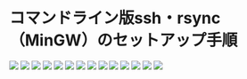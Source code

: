 # コマンドライン版ssh・rsync（MinGW）のセットアップ手順

![](./images/setup_MinGW_ssh_and_rsync/WS000000.JPG)
![](./images/setup_MinGW_ssh_and_rsync/WS000001.JPG)
![](./images/setup_MinGW_ssh_and_rsync/WS000002.JPG)
![](./images/setup_MinGW_ssh_and_rsync/WS000003.JPG)
![](./images/setup_MinGW_ssh_and_rsync/WS000004.JPG)
![](./images/setup_MinGW_ssh_and_rsync/WS000005.JPG)
![](./images/setup_MinGW_ssh_and_rsync/WS000006.JPG)
![](./images/setup_MinGW_ssh_and_rsync/WS000007.JPG)
![](./images/setup_MinGW_ssh_and_rsync/WS000008.JPG)
![](./images/setup_MinGW_ssh_and_rsync/WS000009.JPG)
![](./images/setup_MinGW_ssh_and_rsync/WS000010.JPG)
![](./images/setup_MinGW_ssh_and_rsync/WS000011.JPG)
![](./images/setup_MinGW_ssh_and_rsync/WS000012.JPG)
![](./images/setup_MinGW_ssh_and_rsync/WS000013.JPG)
